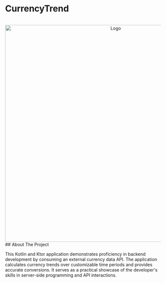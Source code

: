 # CurrencyTrend
<!-- PROJECT LOGO -->
<br />
<div align="center">
  <a href="#">
    <img src="https://kotlinlang.org/docs/images/kotlin-logo.png" alt="Logo" width="700">
  </a>

</div>
<!-- ABOUT THE PROJECT -->
## About The Project

This Kotlin and Ktor application demonstrates proficiency in backend development by consuming an external currency data API. The application calculates currency trends over customizable time periods and provides accurate conversions. It serves as a practical showcase of the developer's skills in server-side programming and API interactions.

